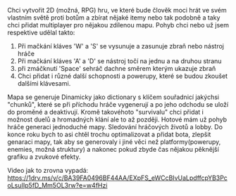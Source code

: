 Chci vytvořit 2D (možná, RPG) hru, ve které bude člověk moci hrát ve svém vlastním světě proti botům a zbírat nějaké itemy nebo tak podobně a taky chci přidat multiplayer pro nějakou zdílenou mapu.
Pohyb chci nebo už jsem respektive udělal takto:

1) Při mačkání kláves 'W' a 'S' se vysunuje a zasunuje zbraň nebo nástroj hráče
2) Při mačkání kláves 'A' a 'D' se nástroj točí na jednu a na druhou stranu
3) při zmáčknutí 'Space' sehráč dachne směrem kterým ukazuje zbraň
4) Chci přidat i různé další schopnosti a powerupy, které se budou zkoušet dalšími klávesami.

Mapa se generuje Dinamicky jako dictionary s klíčem souřadnicí jakýchsi "chunků", které se při příchodu hráče vygenerují a po jeho odchodu se uloží do proměné a deaktivují.
Kromě takovéhoto "survivalu" chci přidat i možnost duelů a hromadných klání ale to až později.
Hotové mám už pohyb hráče generaci jednoduché mapy. Sledování hráčových životů a lobby.
Do konce roku bych to asi chtěl trochu optimalizovat a přidat bota, zlepšit genaraci mapy, tak aby se generovaly i jiné věci než platformy(powerupy, enemies, možná struktury)
a nakonec pokud zbyde čas nějakou pěknější grafiku a zvukové efekty.

Video jak to zrovna vypadá:
https://1drv.ms/v/c/BA39FA0496BF44AA/EXpFS_eWCcBIvUaLpdffcpYB3PcoLsuIIp5fD_Mm5OL3rw?e=w4fHzi
